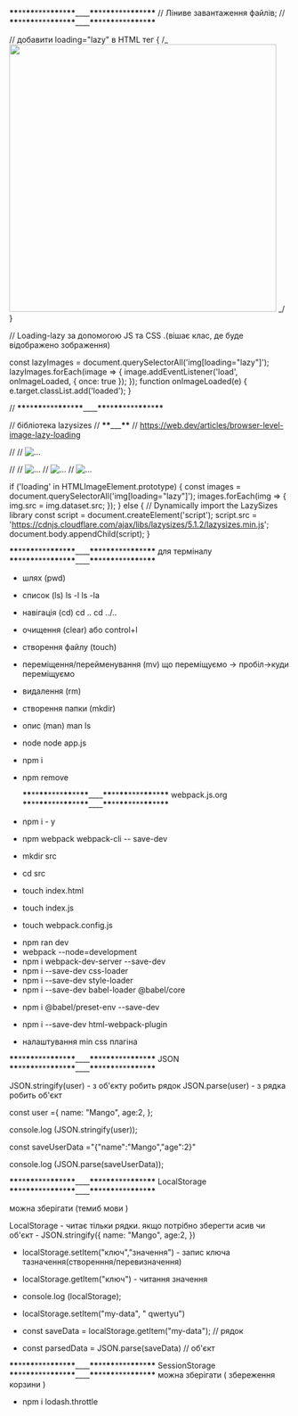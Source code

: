 **\*\***\*\***\*\***\*\*\*\***\*\***\*\***\*\***\_\_\_\_**\*\***\*\***\*\***\*\*\*\***\*\***\*\***\*\***
// Ліниве завантаження файлів; //
**\*\***\*\***\*\***\*\*\*\***\*\***\*\***\*\***\_\_\_\_**\*\***\*\***\*\***\*\*\*\***\*\***\*\***\*\***

// добавити loading="lazy" в HTML тег { /_ <img
    loading="lazy"
    src=""
    alt=""
    whidth="480"
    height="480"
/> _/ }

// Loading-lazy за допомогою JS та CSS .(вішає клас, де буде відображено
зображення)

const lazyImages = document.querySelectorAll('img[loading="lazy"]');
lazyImages.forEach(image => { image.addEventListener('load', onImageLoaded, {
once: true }); }); function onImageLoaded(e) { e.target.classList.add('loaded');
}

//
**\*\***\*\***\*\***\*\*\*\***\*\***\*\***\*\***\_\_\_\_**\*\***\*\***\*\***\*\*\*\***\*\***\*\***\*\***

// бібліотека lazysizes // **\*\***\_\_\_**\*\*** //
https://web.dev/articles/browser-level-image-lazy-loading

// <!-- Let's load this in-viewport image normally --> //
<img src="hero.jpg" alt="…">

// <!-- Let's lazy-load the rest of these images --> //
<img data-src="unicorn.jpg" alt="…" loading="lazy" class="lazyload"> //
<img data-src="cats.jpg" alt="…" loading="lazy" class="lazyload"> //
<img data-src="dogs.jpg" alt="…" loading="lazy" class="lazyload">

if ('loading' in HTMLImageElement.prototype) { const images =
document.querySelectorAll('img[loading="lazy"]'); images.forEach(img => {
img.src = img.dataset.src; }); } else { // Dynamically import the LazySizes
library const script = document.createElement('script'); script.src =
'https://cdnjs.cloudflare.com/ajax/libs/lazysizes/5.1.2/lazysizes.min.js';
document.body.appendChild(script); }

**\*\***\*\***\*\***\*\*\*\***\*\***\*\***\*\***\_\_\_\_**\*\***\*\***\*\***\*\*\*\***\*\***\*\***\*\***
для терміналу
**\*\***\*\***\*\***\*\*\*\***\*\***\*\***\*\***\_\_\_\_**\*\***\*\***\*\***\*\*\*\***\*\***\*\***\*\***

- шлях (pwd)
- список (ls) ls -l ls -la
- навігація (cd) cd .. cd ../..
- очищення (clear) або control+l
- створення файлу (touch)
- переміщення/перейменування (mv) що переміщуємо -> пробіл->куди переміщуємо
- видалення (rm)
- створення папки (mkdir)
- опис (man) man ls

- node node app.js
- npm i
- npm remove

  **\*\***\*\***\*\***\*\*\*\***\*\***\*\***\*\***\_\_\_\_**\*\***\*\***\*\***\*\*\*\***\*\***\*\***\*\***
  webpack.js.org
  **\*\***\*\***\*\***\*\*\*\***\*\***\*\***\*\***\_\_\_\_**\*\***\*\***\*\***\*\*\*\***\*\***\*\***\*\***

- npm i - y
- npm webpack webpack-cli -- save-dev
- mkdir src
- cd src
- touch index.html
- touch index.js
- touch webpack.config.js

<!-- webpack.config.js -->

<!--
const path = require ('path');

const  HtmlWebpackPlugin = require ('html-webpack-plugin')
module.exports = {
entry:' ./src/index.js',
output:{
  path:path.resolve(__dirname,'dist'),
  filename:'my-first-webpack.bundle.js',
  },
module:{
rules:[
    {
      test:/\.css$/i,
      use:['style-loader','css-loader'],
    },
    {
      test:/\.js$/i,
      exclude: /node_modules/,
      use:["babel-loader"],
    }

  ]
},
plugins:[nwe HtmlWebpackPlugin({template:"src/index.html"}) ],
  devServer:{
    port: 4444,
    open:true,
    stats: 'errors-only',
  },
}; -->

<!--
package.json
 "scripts":{
 "start": "webpack --mode=development",
 "dev": "webpack-dev-server --mode=development",  (npm run dev)
 "prod": "webpack-dev-server -- mode=production, (npm run prod)

 } -->

- npm ran dev
- webpack --node=development
- npm i webpack-dev-server --save-dev
- npm i --save-dev css-loader
- npm i --save-dev style-loader
- npm i --save-dev babel-loader @babel/core

<!-- babel.config.json -->
<!-- {
  "presets":["@babel/preset-env"]
  } -->

- npm i @babel/preset-env --save-dev

<!-- плагіни -->

- npm i --save-dev html-webpack-plugin

<!-- див документацію -->

- налаштування min css плагіна

**\*\***\*\***\*\***\*\*\*\***\*\***\*\***\*\***\_\_\_\_**\*\***\*\***\*\***\*\*\*\***\*\***\*\***\*\***
JSON
**\*\***\*\***\*\***\*\*\*\***\*\***\*\***\*\***\_\_\_\_**\*\***\*\***\*\***\*\*\*\***\*\***\*\***\*\***

JSON.stringify(user) - з об'єкту робить рядок JSON.parse(user) - з рядка робить
об'єкт

const user ={ name: "Mango", age:2, };

console.log (JSON.stringify(user));

const saveUserData ="{"name":"Mango","age":2}"

console.log (JSON.parse(saveUserData));

**\*\***\*\***\*\***\*\*\*\***\*\***\*\***\*\***\_\_\_\_**\*\***\*\***\*\***\*\*\*\***\*\***\*\***\*\***
LocalStorage
**\*\***\*\***\*\***\*\*\*\***\*\***\*\***\*\***\_\_\_\_**\*\***\*\***\*\***\*\*\*\***\*\***\*\***\*\***

можна зберігати (темиб мови )

LocalStorage - читає тільки рядки. якщо потрібно зберегти асив чи об'єкт -
JSON.stringify({ name: "Mango", age:2, })

- localStorage.setItem("ключ","значення") - запис ключа
  тазначення(створенння/перевизначення)
- localStorage.getItem("ключ") - читання значення

- console.log (localStorage);
- localStorage.setItem("my-data", " qwertyu")
- const saveData = localStorage.getItem("my-data"); // рядок
- const parsedData = JSON.parse(saveData) // об'єкт

**\*\***\*\***\*\***\*\*\*\***\*\***\*\***\*\***\_\_\_\_**\*\***\*\***\*\***\*\*\*\***\*\***\*\***\*\***
SessionStorage
**\*\***\*\***\*\***\*\*\*\***\*\***\*\***\*\***\_\_\_\_**\*\***\*\***\*\***\*\*\*\***\*\***\*\***\*\***
можна зберігати ( збереження корзини )

<!--
import throttle from 'lodash.throttle'
const STORAGE_KEY ='STORAGE_KEY'

const refs ={
  form: document.querySelector('.js-feedback-form'),
  textarea: document.querySelector('.js-feedback-form textarea'),
}

refs.form.addEventListener ('submit', onFormSubmit);
refs.textarea.addEventListener ('input', throttle(onTextareaInput,500));
populateTextarea();

function onFormSubmit(e){
   e.preventDefault();

   console.log( "Відправляємо форму");
   e.currentTarget.reset();
   localStorage.removeItem('STORAGE_KEY')
}
function onTextareaInput (e) {
  const message =e.target.value;
  localStorage.setItem('STORAGE_KEY',message)
}
function populateTextarea (){
  const saveMessage =localStorage.getItem('STORAGE_KEY')
}
-->

- npm i lodash.throttle
